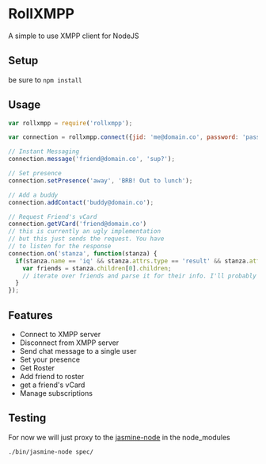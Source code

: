 # RollXMPP
A simple to use XMPP client for NodeJS

## Setup
be sure to `npm install`

## Usage

```javascript
var rollxmpp = require('rollxmpp');

var connection = rollxmpp.connect({jid: 'me@domain.co', password: 'password', host: 'domain.co', port: 5222});

// Instant Messaging
connection.message('friend@domain.co', 'sup?');

// Set presence
connection.setPresence('away', 'BRB! Out to lunch');

// Add a buddy
connection.addContact('buddy@domain.co');

// Request Friend's vCard
connection.getVCard('friend@domain.co')
// this is currently an ugly implementation
// but this just sends the request. You have
// to listen for the response
connection.on('stanza', function(stanza) {
  if(stanza.name == 'iq' && stanza.attrs.type == 'result' && stanza.attrs.id == 'roster_0') {
    var friends = stanza.children[0].children;
    // iterate over friends and parse it for their info. I'll probably make this cleaner later
  }
});
```

## Features
* Connect to XMPP server
* Disconnect from XMPP server
* Send chat message to a single user
* Set your presence
* Get Roster
* Add friend to roster
* get a friend's vCard
* Manage subscriptions

## Testing
For now we will just proxy to the [jasmine-node](https://github.com/mhevery/jasmine-node) in the node_modules

`./bin/jasmine-node spec/`
